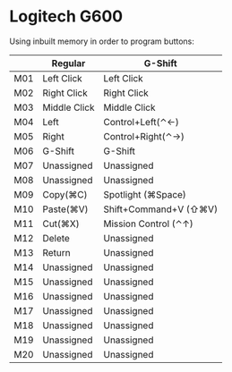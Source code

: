 # Logitech G600

Using inbuilt memory in order to program buttons:

|   |   Regular   |   G-Shift             |
|---|-------------|-----------------------|
|M01|  Left Click | Left Click            |
|M02| Right Click | Right Click           |
|M03|Middle Click |Middle Click           | 
|M04|    Left     | Control+Left(⌃←)      |
|M05|   Right     | Control+Right(⌃→)     |
|M06|   G-Shift   |   G-Shift             |
|M07| Unassigned  | Unassigned            |
|M08| Unassigned  | Unassigned            |
|M09| Copy(⌘C)    | Spotlight (⌘Space)    |
|M10| Paste(⌘V)   | Shift+Command+V (⇧⌘V) |
|M11| Cut(⌘X)     | Mission Control (⌃↑)  |
|M12| Delete      | Unassigned            |
|M13| Return      | Unassigned            |
|M14| Unassigned  | Unassigned            |
|M15| Unassigned  | Unassigned            |
|M16| Unassigned  | Unassigned            |
|M17| Unassigned  | Unassigned            |
|M18| Unassigned  | Unassigned            |
|M19| Unassigned  | Unassigned            |
|M20| Unassigned  | Unassigned            |
